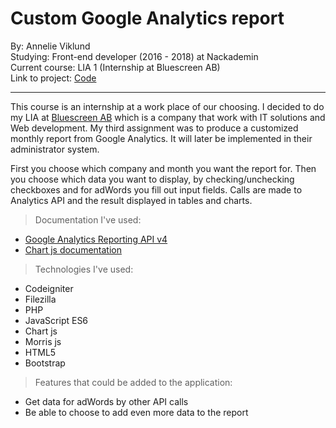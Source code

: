# Custom Google Analytics report

By: Annelie Viklund  
Studying: Front-end developer (2016 - 2018) at Nackademin  
Current course: LIA 1 (Internship at Bluescreen AB)  
Link to project:  [Code](https://github.com/anneliev/Analytics) 

---

This course is an internship at a work place of our choosing. I decided to do my LIA at [Bluescreen AB](https://www.bluescreen.se/) which is a company that work with IT solutions and Web development. 
My third assignment was to produce a customized monthly report from Google Analytics. It will later be implemented in their administrator system.

First you choose which company and month you want the report for.
Then you choose which data you want to display, by checking/unchecking checkboxes and for adWords you fill out input fields. Calls are made to Analytics API and the result displayed in tables and charts.


>Documentation I've used:
  - [Google Analytics Reporting API v4](https://developers.google.com/analytics/devguides/reporting/core/v4/)
  - [Chart js documentation](http://www.chartjs.org/docs/latest/)

>Technologies I've used:
  - Codeigniter
  - Filezilla
  - PHP
  - JavaScript ES6
  - Chart js
  - Morris js
  - HTML5
  - Bootstrap

>Features that could be added to the application:
   - Get data for adWords by other API calls
   - Be able to choose to add even more data to the report